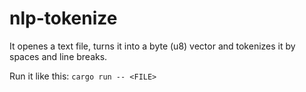 # nlp-tokenize
It openes a text file, turns it into a byte (u8) vector and tokenizes it by spaces and line breaks.

Run it like this:
`cargo run -- <FILE>`
